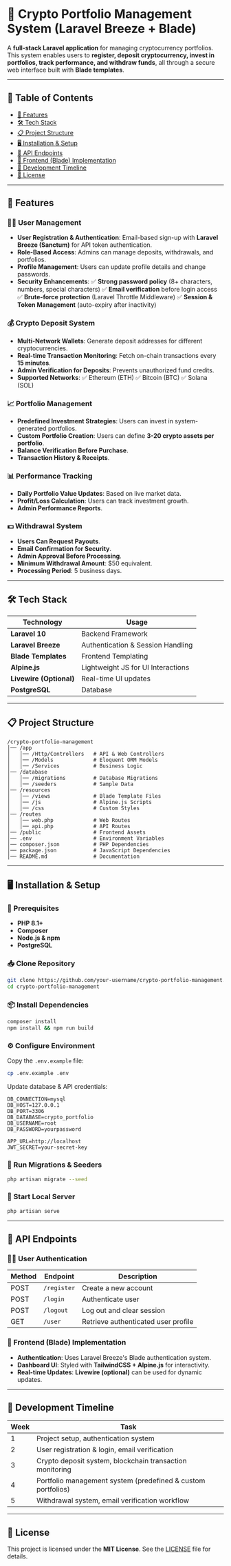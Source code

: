 # 🏦 Crypto Portfolio Management System (Laravel Breeze + Blade)

A **full-stack Laravel application** for managing cryptocurrency portfolios. This system enables users to **register, deposit cryptocurrency, invest in portfolios, track performance, and withdraw funds**, all through a secure web interface built with **Blade templates**.

---

## 📌 Table of Contents

- [🚀 Features](#-features)
- [🛠️ Tech Stack](#-tech-stack)
- [📋 Project Structure](#-project-structure)
- [🖥️ Installation & Setup](#-installation--setup)
- [📡 API Endpoints](#-api-endpoints)
- [🎨 Frontend (Blade) Implementation](#-frontend-blade-implementation)
- [🚧 Development Timeline](#-development-timeline)
- [📝 License](#-license)

---

## 🚀 Features

### 🧑‍💻 User Management
- **User Registration & Authentication**: Email-based sign-up with **Laravel Breeze (Sanctum)** for API token authentication.
- **Role-Based Access**: Admins can manage deposits, withdrawals, and portfolios.
- **Profile Management**: Users can update profile details and change passwords.
- **Security Enhancements**:
  ✅ **Strong password policy** (8+ characters, numbers, special characters)
  ✅ **Email verification** before login access
  ✅ **Brute-force protection** (Laravel Throttle Middleware)
  ✅ **Session & Token Management** (auto-expiry after inactivity)

### 💰 Crypto Deposit System
- **Multi-Network Wallets**: Generate deposit addresses for different cryptocurrencies.
- **Real-time Transaction Monitoring**: Fetch on-chain transactions every **15 minutes**.
- **Admin Verification for Deposits**: Prevents unauthorized fund credits.
- **Supported Networks**:
  ✅ Ethereum (ETH)
  ✅ Bitcoin (BTC)
  ✅ Solana (SOL)

### 📈 Portfolio Management
- **Predefined Investment Strategies**: Users can invest in system-generated portfolios.
- **Custom Portfolio Creation**: Users can define **3-20 crypto assets per portfolio**.
- **Balance Verification Before Purchase**.
- **Transaction History & Receipts**.

### 📊 Performance Tracking
- **Daily Portfolio Value Updates**: Based on live market data.
- **Profit/Loss Calculation**: Users can track investment growth.
- **Admin Performance Reports**.

### 💵 Withdrawal System
- **Users Can Request Payouts**.
- **Email Confirmation for Security**.
- **Admin Approval Before Processing**.
- **Minimum Withdrawal Amount**: $50 equivalent.
- **Processing Period**: 5 business days.

---

## 🛠️ Tech Stack

| **Technology** | **Usage** |
|---------------|-----------|
| **Laravel 10** | Backend Framework |
| **Laravel Breeze** | Authentication & Session Handling |
| **Blade Templates** | Frontend Templating |
| **Alpine.js** | Lightweight JS for UI Interactions |
| **Livewire (Optional)** | Real-time UI updates |
| **PostgreSQL** | Database |

---

## 📋 Project Structure

```
/crypto-portfolio-management
│── /app
│   │── /Http/Controllers   # API & Web Controllers
│   │── /Models             # Eloquent ORM Models
│   │── /Services           # Business Logic
│── /database
│   │── /migrations         # Database Migrations
│   │── /seeders            # Sample Data
│── /resources
│   │── /views              # Blade Template Files
│   │── /js                 # Alpine.js Scripts
│   │── /css                # Custom Styles
│── /routes
│   │── web.php             # Web Routes
│   │── api.php             # API Routes
│── /public                 # Frontend Assets
│── .env                    # Environment Variables
│── composer.json           # PHP Dependencies
│── package.json            # JavaScript Dependencies
│── README.md               # Documentation
```

---

## 🖥️ Installation & Setup

### 📌 Prerequisites
- **PHP 8.1+**
- **Composer**
- **Node.js & npm**
- **PostgreSQL**

### 📥 Clone Repository
```bash
git clone https://github.com/your-username/crypto-portfolio-management.git
cd crypto-portfolio-management
```

### 📦 Install Dependencies
```bash
composer install
npm install && npm run build
```

### ⚙️ Configure Environment
Copy the `.env.example` file:
```bash
cp .env.example .env
```
Update database & API credentials:
```env
DB_CONNECTION=mysql
DB_HOST=127.0.0.1
DB_PORT=3306
DB_DATABASE=crypto_portfolio
DB_USERNAME=root
DB_PASSWORD=yourpassword

APP_URL=http://localhost
JWT_SECRET=your-secret-key
```

### 🔄 Run Migrations & Seeders
```bash
php artisan migrate --seed
```

### 🚀 Start Local Server
```bash
php artisan serve
```

---

## 📡 API Endpoints

### 🧑‍💻 User Authentication
| Method | Endpoint | Description |
|--------|---------|-------------|
| POST | `/register` | Create a new account |
| POST | `/login` | Authenticate user |
| POST | `/logout` | Log out and clear session |
| GET | `/user` | Retrieve authenticated user profile |

### 🎨 Frontend (Blade) Implementation
- **Authentication**: Uses Laravel Breeze's Blade authentication system.
- **Dashboard UI**: Styled with **TailwindCSS + Alpine.js** for interactivity.
- **Real-time Updates**: **Livewire (optional)** can be used for dynamic updates.

---

## 🚧 Development Timeline

| Week | Task |
|------|------|
| 1 | Project setup, authentication system |
| 2 | User registration & login, email verification |
| 3 | Crypto deposit system, blockchain transaction monitoring |
| 4 | Portfolio management system (predefined & custom portfolios) |
| 5 | Withdrawal system, email verification workflow |

---

## 📝 License

This project is licensed under the **MIT License**. See the [LICENSE](LICENSE) file for details.

